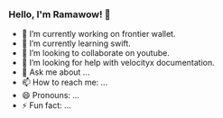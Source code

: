 ### Hello, I'm Ramawow! 👋

- 🔭 I’m currently working on frontier wallet.
- 🌱 I’m currently learning swift.
- 👯 I’m looking to collaborate on youtube.
- 🤔 I’m looking for help with velocityx documentation.
- 💬 Ask me about ...
- 📫 How to reach me: ...
- 😄 Pronouns: ...
- ⚡ Fun fact: ...
